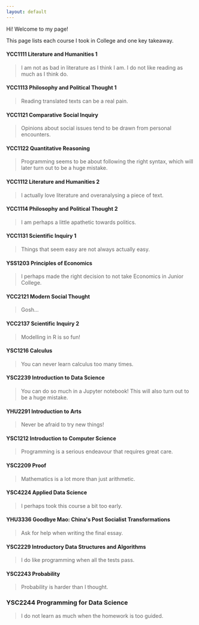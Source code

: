 ```yaml
---
layout: default
---
```


Hi! Welcome to my page! 

This page lists each course I took in College and one key takeaway.

#### YCC1111 Literature and Humanities 1

> I am not as bad in literature as I think I am. I do not like reading as much as I think do.

#### YCC1113 Philosophy and Political Thought 1

> Reading translated texts can be a real pain.

#### YCC1121 Comparative Social Inquiry

> Opinions about social issues tend to be drawn from personal encounters.

#### YCC1122 Quantitative Reasoning

> Programming seems to be about following the right syntax, which will later turn out to be a huge mistake.

#### YCC1112 Literature and Humanities 2

> I actually love literature and overanalysing a piece of text.

#### YCC1114 Philosophy and Political Thought 2

> I am perhaps a little apathetic towards politics.

#### YCC1131 Scientific Inquiry 1

> Things that seem easy are not always actually easy.

#### YSS1203 Principles of Economics

> I perhaps made the right decision to not take Economics in Junior College.

#### YCC2121 Modern Social Thought

> Gosh...

#### YCC2137 Scientific Inquiry 2

> Modelling in R is so fun!

#### YSC1216 Calculus

> You can never learn calculus too many times.

#### YSC2239 Introduction to Data Science

> You can do so much in a Jupyter notebook! This will also turn out to be a huge mistake.

#### YHU2291 Introduction to Arts

> Never be afraid to try new things!

#### YSC1212 Introduction to Computer Science

> Programming is a serious endeavour that requires great care.

#### YSC2209 Proof

> Mathematics is a lot more than just arithmetic.

#### YSC4224 Applied Data Science

> I perhaps took this course a bit too early.

#### YHU3336 Goodbye Mao: China's Post Socialist Transformations

> Ask for help when writing the final essay.

#### YSC2229 Introductory Data Structures and Algorithms

> I do like programming when all the tests pass.

#### YSC2243 Probability

> Probability is harder than I thought.

### YSC2244 Programming for Data Science

> I do not learn as much when the homework is too guided.

